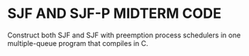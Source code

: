 # SJF AND SJF-P MIDTERM CODE 
Construct both SJF and SJF with preemption process schedulers in one multiple-queue program that compiles in C. 
